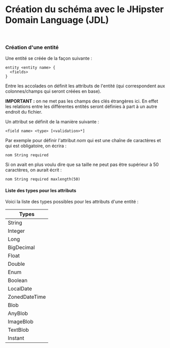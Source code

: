 # Création du schéma avec le JHipster Domain Language (JDL)
<br />

### Création d'une entité

Une entité se créée de la façon suivante :

```
entity <entity name> {
  <fields>
}
```

Entre les accolades on définit les attributs de l'entité (qui correspondent aux colonnes/champs qui seront créées en base). 

**IMPORTANT :** on ne met pas les champs des clés étrangères ici. En effet les relations entre les différentes entités seront définies à part à un autre endroit du fichier.

Un attribut se définit de la manière suivante :

`<field name> <type> [<validation>*]`

Par exemple pour définir l'attribut *nom* qui est une chaîne de caractères et qui est obligatoire, on écrira :

`nom String required`

Si on avait en plus voulu dire que sa taille ne peut pas être supérieur à 50 caractères, on aurait écrit :

`nom String required maxlength(50)`

#### Liste des types pour les attributs

Voici la liste des types possibles pour les attributs d'une entité :

| Types         |
| --------------|
| String        |
| Integer       |
| Long          |
| BigDecimal    |
| Float         |
| Double        |
| Enum          |
| Boolean       |
| LocalDate     |
| ZonedDateTime |
| Blob          |
| AnyBlob       |
| ImageBlob     |
| TextBlob      |
| Instant       |